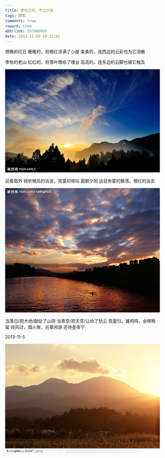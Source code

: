 ```yaml
---
title: 季秋之日，不过夕阳
tags: 随笔
comments: true
reward: true
abbrlink: 397866869
date: 2013-11-05 18:12:01
---
```

傍晚的红日
暖暖的，将橙红涂满了小屋
柔柔的，连西边的云彩也为它消散

季秋的老山
红红的，将落叶赠给了楼台
高高的，连东边的云脚也被它触及
<!-- more -->

![p1](/assets/img/23c21488103007.jpg)

迎着窗外
倾听微风的诉说，孩童的啼叫
面朝夕阳
远目弥雾的飘荡，橙红的淡去

![p2](/assets/img/89111488103045.jpg)

当落日/把大地/献给了山阴
当青空/把天穹/让给了愁云
孩童归，雄鸡鸣，余辉畅留
轻风过，烟火聚，光晕闲游
还待星夜宁

2013-11-5

![p3](/assets/img/9d7c1488103196.jpg)
